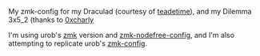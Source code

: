 My zmk-config for my Draculad (courtesy of [teadetime](https://github.com/teadetime/zmk-config/tree/main/config/boards/shields/drac)), and my Dilemma 3x5\_2 (thanks to [0xcharly](https://github.com/0xcharly/zmk-config/tree/master/config/boards/shields/dilemma)

I'm using urob's [zmk](https://github.com/urob/zmk) version and [zmk-nodefree-config](https://github.com/urob/zmk-nodefree-config), and I'm also attempting to replicate urob's [zmk-config](https://github.com/urob/zmk-config).
